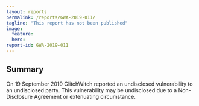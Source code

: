 ```yaml
---
layout: reports
permalink: /reports/GWA-2019-011/
tagline: "This report has not been published"
image:
  feature:
  hero:
report-id: GWA-2019-011
---
```


## Summary
On 19 September 2019 GlitchWitch reported an undisclosed vulnerability to an undisclosed party. This vulnerability may be undisclosed due to a Non-Disclosure Agreement or extenuating circumstance.
